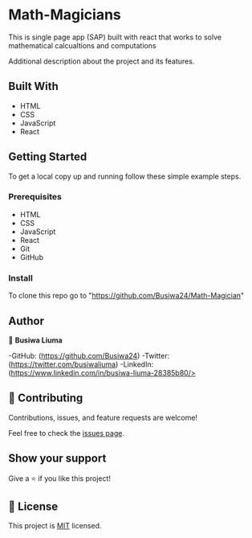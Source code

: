 # Math-Magicians
This is single page app (SAP) built with react that works to solve mathematical calcualtions and computations

Additional description about the project and its features.

## Built With

- HTML
- CSS
- JavaScript
- React

## Getting Started

To get a local copy up and running follow these simple example steps.

### Prerequisites

- HTML
- CSS
- JavaScript
- React
- Git
- GitHub

### Install

To clone this repo go to "https://github.com/Busiwa24/Math-Magician"


## Author

👤 **Busiwa Liuma**

-GitHub: (https://github.com/Busiwa24) 
-Twitter: (https://twitter.com/busiwaliuma) 
-LinkedIn: (https://www.linkedin.com/in/busiwa-liuma-28385b80/>

## 🤝 Contributing

Contributions, issues, and feature requests are welcome!

Feel free to check the [issues page](https://github.com/Busiwa24/Math-Magician/issues).

## Show your support

Give a ⭐️ if you like this project!

## 📝 License

This project is [MIT](./MIT.md) licensed.
